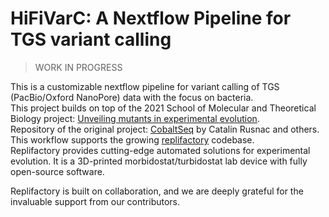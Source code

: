 # HiFiVarC: A Nextflow Pipeline for TGS variant calling  

> WORK IN PROGRESS  

This is a customizable nextflow pipeline for variant calling of TGS (PacBio/Oxford NanoPore) data with the focus on bacteria.  
This project builds on top of the 2021 School of Molecular and Theoretical Biology project:  [Unveiling mutants in experimental evolution](https://storage.googleapis.com/smtb-production.appspot.com/documents/smtb-2021/lab-10-pipeline-for-long-read-assembly-and-mutation-identification/.PR12_unveiling_mutants_poster.pdf).  
Repository of the original project: [CobaltSeq](https://github.com/catalin-rusnac/CobaltSeq) by Catalin Rusnac and others.   
This workflow supports the growing [replifactory](https://new.replifactory.com/) codebase.  
Replifactory provides cutting-edge automated solutions for experimental evolution. It is a 3D-printed morbidostat/turbidostat lab device with fully open-source software.  

Replifactory is built on collaboration, and we are deeply grateful for the invaluable support from our contributors.
